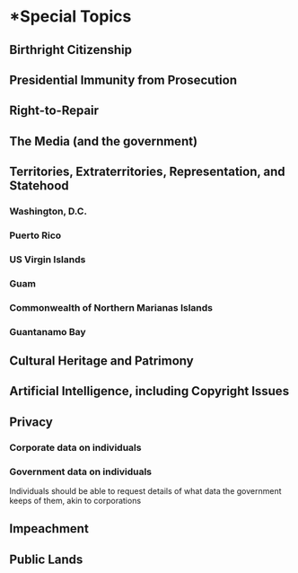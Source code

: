 # *Special Topics

## Birthright Citizenship

## Presidential Immunity from Prosecution

## Right-to-Repair

## The Media (and the government)

## Territories, Extraterritories, Representation, and Statehood

### Washington, D.C.

### Puerto Rico

### US Virgin Islands

### Guam

### Commonwealth of Northern Marianas Islands

### Guantanamo Bay

## Cultural Heritage and Patrimony

## Artificial Intelligence, including Copyright Issues

## Privacy

### Corporate data on individuals

### Government data on individuals

Individuals should be able to request details of what data the government
keeps of them, akin to corporations

## Impeachment

## Public Lands

